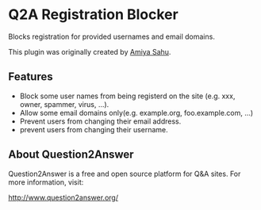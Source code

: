 # Q2A Registration Blocker

Blocks registration for provided usernames and email domains.

This plugin was originally created by [Amiya Sahu][1].

## Features

- Block some user names from being registerd on the site (e.g. xxx, owner, spammer, virus, ...).
- Allow some email domains only(e.g. example.org, foo.example.com, ...)
- Prevent users from changing their email address.
- prevent users from changing their username.

## About Question2Answer

Question2Answer is a free and open source platform for Q&A sites. For more information, visit:

http://www.question2answer.org/

[1]: https://github.com/amiyasahu
